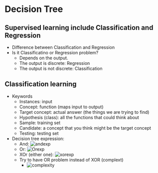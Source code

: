 # Decision Tree

## Supervised learning include Classification and Regression
- Difference between Classification and Regression
- Is it Classificatino or Regression problem?
    - Depends on the output. 
    - The output is discrete: Regression
    - The output is not discrete: Classification

## Classification learning
- Keywords
    - Instances: input
    - Concept: function (maps input to output)
    - Target concept: actual answer (the things we are trying to find)
    - Hypothesis (class): all the functions that could think about
    - Sample: training set
    - Candidate: a concept that you think might be the target concept
    - Testing: testing set
- Decision tree expression:
    - And: ![andexp]()
    - Or: ![Orexp]()
    - XOr (either one): ![xorexp]()
    - Try to have OR problem instead of XOR (complext)
        - ![complexity]()




